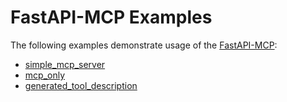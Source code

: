 # FastAPI-MCP Examples

The following examples demonstrate usage of the [FastAPI-MCP](https://github.com/tadata-org/fastapi_mcp):

- [simple_mcp_server](simple_mcp_server)
- [mcp_only](mcp_only)
- [generated_tool_description](generated_tool_description)
